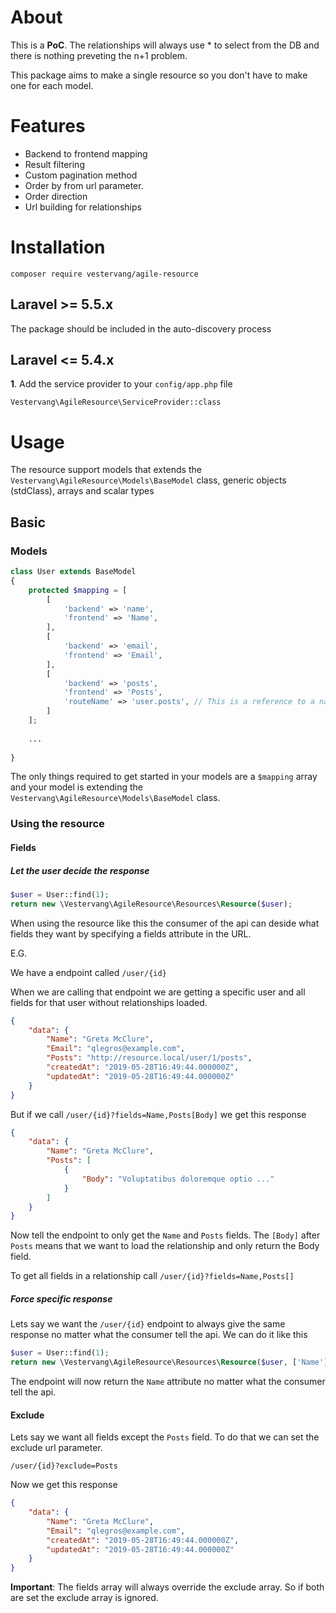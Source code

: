 # About

This is a **PoC**. The relationships will always use * to select from the DB and there is nothing preveting the n+1 problem. 

This package aims to make a single resource so you don't have to make one for each model.

# Features
* Backend to frontend mapping
* Result filtering
* Custom pagination method
* Order by from url parameter.
* Order direction
* Url building for relationships

# Installation

```
composer require vestervang/agile-resource
```

## Laravel >= 5.5.x

The package should be included in the auto-discovery process

## Laravel <= 5.4.x

__1__. Add the service provider to your ```config/app.php``` file 

```Vestervang\AgileResource\ServiceProvider::class```

# Usage

The resource support models that extends the ```Vestervang\AgileResource\Models\BaseModel``` class, generic objects (stdClass), arrays and scalar types

## Basic

### Models

```php
class User extends BaseModel
{
    protected $mapping = [
        [
            'backend' => 'name',
            'frontend' => 'Name',
        ],
        [
            'backend' => 'email',
            'frontend' => 'Email',
        ],
        [
            'backend' => 'posts',
            'frontend' => 'Posts',
            'routeName' => 'user.posts', // This is a reference to a named route
        ]
    ];
    
    ...
    
}
```

The only things required to get started in your models are a ```$mapping``` array and your model is extending the ```Vestervang\AgileResource\Models\BaseModel``` class.

### Using the resource

#### Fields
##### Let the user decide the response

```PHP
$user = User::find(1);
return new \Vestervang\AgileResource\Resources\Resource($user);
```
When using the resource like this the consumer of the api can deside what fields they want by specifying a fields attribute in the URL.

E.G.

We have a endpoint called ```/user/{id}```

When we are calling that endpoint we are getting a specific user and all fields for that user without relationships loaded.
```json
{
    "data": {
        "Name": "Greta McClure",
        "Email": "qlegros@example.com",
        "Posts": "http://resource.local/user/1/posts",
        "createdAt": "2019-05-28T16:49:44.000000Z",
        "updatedAt": "2019-05-28T16:49:44.000000Z"
    }
}
```

But if we call ```/user/{id}?fields=Name,Posts[Body]``` we get this response

```json
{
    "data": {
        "Name": "Greta McClure",
        "Posts": [
            {
                "Body": "Voluptatibus doloremque optio ..."
            }
        ]
    }
}
```

Now tell the endpoint to only get the ```Name``` and ```Posts``` fields. The ```[Body]``` after ```Posts``` means that we want to load the relationship and only return the Body field.

To get all fields in a relationship call ```/user/{id}?fields=Name,Posts[]```

##### Force specific response

Lets say we want the ```/user/{id}``` endpoint to always give the same response no matter what the consumer tell the api. We can do it like this

```PHP
$user = User::find(1);
return new \Vestervang\AgileResource\Resources\Resource($user, ['Name']);
```

The endpoint will now return the ```Name``` attribute no matter what the consumer tell the api.

#### Exclude

Lets say we want all fields except the ```Posts``` field. To do that we can set the exclude url parameter.

```/user/{id}?exclude=Posts```

Now we get this response

```json
{
    "data": {
        "Name": "Greta McClure",
        "Email": "qlegros@example.com",
        "createdAt": "2019-05-28T16:49:44.000000Z",
        "updatedAt": "2019-05-28T16:49:44.000000Z"
    }
}
```

__Important__: The fields array will always override the exclude array. So if both are set the exclude array is ignored.